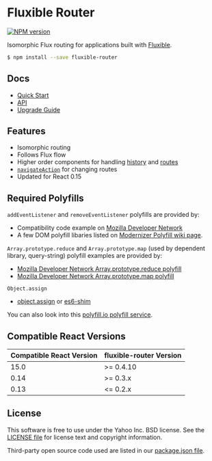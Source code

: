 # Fluxible Router

[![NPM version](https://badge.fury.io/js/fluxible-router.svg)](http://badge.fury.io/js/fluxible-router)

Isomorphic Flux routing for applications built with [Fluxible](https://github.com/yahoo/fluxible).

```bash
$ npm install --save fluxible-router
```

## Docs

 * [Quick Start](https://github.com/yahoo/fluxible/blob/master/packages/fluxible-router/docs/quick-start.md)
 * [API](https://github.com/yahoo/fluxible/blob/master/packages/fluxible-router/docs/api/README.md)
 * [Upgrade Guide](https://github.com/yahoo/fluxible/blob/master/packages/fluxible-router/UPGRADE.md)

## Features

 * Isomorphic routing
 * Follows Flux flow
 * Higher order components for handling [history](https://github.com/yahoo/fluxible/blob/master/packages/fluxible-router/docs/api/handleHistory.md) and [routes](https://github.com/yahoo/fluxible/blob/master/packages/fluxible-router/docs/api/handleRoute.md)
 * [`navigateAction`](https://github.com/yahoo/fluxible/blob/master/packages/fluxible-router/docs/api/navigateAction.md) for changing routes
 * Updated for React 0.15

## Required Polyfills

`addEventListener` and `removeEventListener` polyfills are provided by:

* Compatibility code example on [Mozilla Developer Network](https://developer.mozilla.org/en-US/docs/Web/API/EventTarget.addEventListener)
* A few DOM polyfill libaries listed on [Modernizer Polyfill wiki page](https://github.com/Modernizr/Modernizr/wiki/HTML5-Cross-Browser-Polyfills#dom).

`Array.prototype.reduce` and `Array.prototype.map` (used by dependent library, query-string) polyfill examples are provided by:

* [Mozilla Developer Network Array.prototype.reduce polyfill](https://developer.mozilla.org/en-US/docs/Web/JavaScript/Reference/Global_Objects/Array/Reduce#Polyfill)
* [Mozilla Developer Network Array.prototype.map polyfill](https://developer.mozilla.org/en-US/docs/Web/JavaScript/Reference/Global_Objects/Array/map#Polyfill)

`Object.assign`

 * [object.assign](https://www.npmjs.com/package/object.assign) or [es6-shim](https://github.com/paulmillr/es6-shim)

You can also look into this [polyfill.io polyfill service](https://cdn.polyfill.io/v1/).

## Compatible React Versions

| Compatible React Version | fluxible-router Version |
|--------------------------|-------------------------------|
| 15.0 | >= 0.4.10 |
| 0.14 | >= 0.3.x |
| 0.13 | <= 0.2.x |

## License
This software is free to use under the Yahoo Inc. BSD license.
See the [LICENSE file][] for license text and copyright information.

[LICENSE file]: https://github.com/yahoo/fluxible/blob/master/LICENSE.md

Third-party open source code used are listed in our [package.json file]( https://github.com/yahoo/fluxible/blob/master/packages/fluxible-router/package.json).
